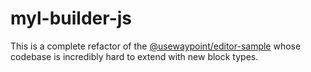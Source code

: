 # myl-builder-js

This is a complete refactor of the [@usewaypoint/editor-sample](https://github.com/usewaypoint/email-builder-js/tree/1ded24dca92f90488c27f9ef536d37a2d6692ce5/packages/editor-sample)
whose codebase is incredibly hard to extend with new block types.
